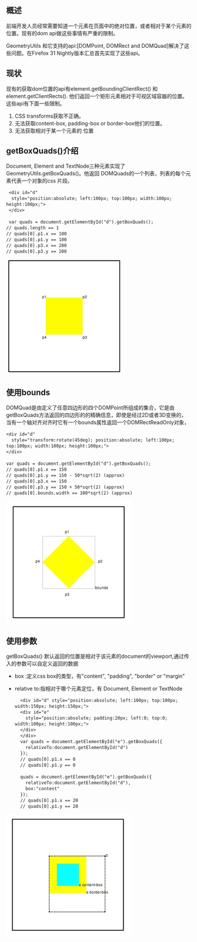概述
--------------------

前端开发人员经常需要知道一个元素在页面中的绝对位置，或者相对于某个元素的位置。现有的dom api做这些事情有严重的限制。

GeometryUtils 和它支持的api:[DOMPoint, DOMRect and DOMQuad]解决了这些问题。在Firefox 31 Nightly版本汇总首先实现了这些api。

现状
--------------------
现有的获取dom位置的api有element.getBoundingClientRect() 和 element.getClientRects(). 他们返回一个矩形元素相对于可视区域容器的位置。这些api有下面一些限制。

1. CSS transforms获取不正确。
2. 无法获取content-box, padding-box or border-box他们的位置。
3. 无法获取相对于某一个元素的 位置

getBoxQuads()介绍
----------------------------------
 Document, Element and TextNode三种元素实现了 GeometryUtils.getBoxQuads()。他返回 DOMQuads的一个列表，列表的每个元素代表一个对象的css 片段。
 
	 <div id="d" 
	  style="position:absolute; left:100px; top:100px; width:100px; height:100px;">
	 </div>
	 
	 var quads = document.getElementById("d").getBoxQuads();
	// quads.length == 1
	// quads[0].p1.x == 100
	// quads[0].p1.y == 100
	// quads[0].p3.x == 200
	// quads[0].p3.y == 200

![getBoxQuads()](1.png)

使用bounds
----------------------------------
DOMQuad是由定义了任意四边形的四个DOMPoint所组成的集合，它是由getBoxQuads方法返回的四边形的的精确信息，即使是经过2D或者3D变换的，当有一个轴对齐对齐时它有一个bounds属性返回一个DOMRectReadOnly对象，

	<div id="d" 
	  style="transform:rotate(45deg); position:absolute; left:100px; top:100px; width:100px; height:100px;">
	</div>
	
	var quads = document.getElementById("d").getBoxQuads();
	// quads[0].p1.x == 150
	// quads[0].p1.y == 150 - 50*sqrt(2) (approx)
	// quads[0].p3.x == 150
	// quads[0].p3.y == 150 + 50*sqrt(2) (approx)
	// quads[0].bounds.width == 100*sqrt(2) (approx)

![bounds](2.png)

使用参数
-----------------------------------
getBoxQuads() 默认返回的位置是相对于该元素的document的viewport,通过传入的参数可以自定义返回的数据

* box :定义css box的类型，有"content", "padding", "border" or "margin"
* relative to:指相对于哪个元素定位，有 Document, Element or TextNode

		<div id="d" style="position:absolute; left:100px; top:100px; width:150px; height:150px;">
		<div id="e" 
	      style="position:absolute; padding:20px; left:0; top:0; width:100px; height:100px;">
	    </div>
		</div>
		var quads = document.getElementById("e").getBoxQuads({
		  relativeTo:document.getElementById("d")
		});
		// quads[0].p1.x == 0
		// quads[0].p1.y == 0
		 
		quads = document.getElementById("e").getBoxQuads({
		  relativeTo:document.getElementById("d"), 
		  box:"content"
		});
		// quads[0].p1.x == 20
		// quads[0].p1.y == 20
	
![options](3.png)



